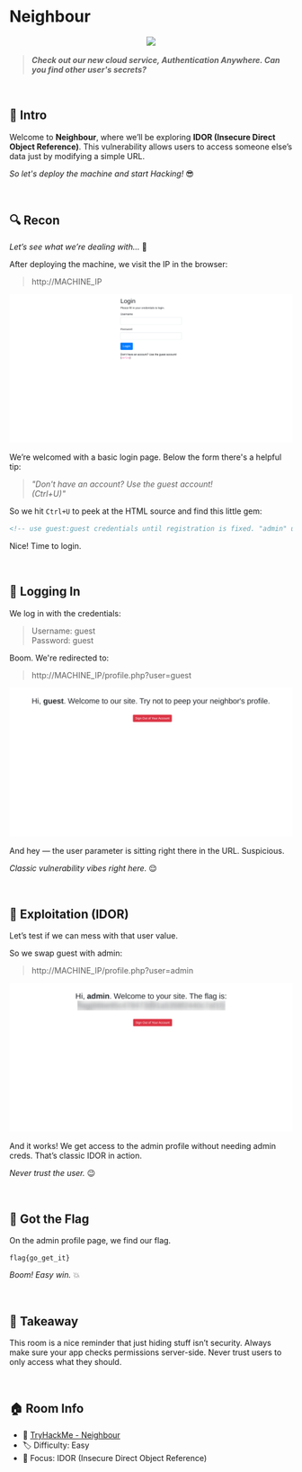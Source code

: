 # Neighbour

<p align="center">
  <img src="https://tryhackme-images.s3.amazonaws.com/room-icons/5e9c5d0148cf664325c8a075-1737130517336" width="200">
</p>

> ***Check out our new cloud service, Authentication Anywhere. Can you find other user's secrets?***

<br>

## 🧠 Intro
Welcome to **Neighbour**, where we’ll be exploring **IDOR (Insecure Direct Object Reference)**. This vulnerability allows users to access someone else’s data just by modifying a simple URL. 

*So let's deploy the machine and start Hacking!* 😎  

<br>

## 🔍 Recon
*Let’s see what we’re dealing with...* 🤔

After deploying the machine, we visit the IP in the browser:

> http://MACHINE_IP

![Neighbour_1](src/Neighbour_1.png)

We’re welcomed with a basic login page. Below the form there's a helpful tip:

> *"Don't have an account? Use the guest account!  
> (Ctrl+U)"*

So we hit `Ctrl+U` to peek at the HTML source and find this little gem:

```html
<!-- use guest:guest credentials until registration is fixed. "admin" user account is off limits!!!!! -->
```

Nice! Time to login.

<br>

## 🔑 Logging In
We log in with the credentials:

> Username: guest  
> Password: guest

Boom. We're redirected to:

> http://MACHINE_IP/profile.php?user=guest

![Neighbour_2](src/Neighbour_2.png)

And hey — the user parameter is sitting right there in the URL. Suspicious.

*Classic vulnerability vibes right here.* 😌

<br>

## 🧪 Exploitation (IDOR)
Let’s test if we can mess with that user value.

So we swap guest with admin:

> http://MACHINE_IP/profile.php?user=admin

![Neighbour_3](src/Neighbour_3.png)

And it works! We get access to the admin profile without needing admin creds. That’s classic IDOR in action.

*Never trust the user.* 😉

<br>

## 🏁 Got the Flag
On the admin profile page, we find our flag.

```
flag{go_get_it}
```

*Boom! Easy win.* 💥

<br>

## 🎯 Takeaway
This room is a nice reminder that just hiding stuff isn’t security. Always make sure your app checks permissions server-side. Never trust users to only access what they should.

<br>

## 🏠 Room Info
- 🧩 [TryHackMe - Neighbour](https://tryhackme.com/room/neighbour)
- 🏷️ Difficulty: Easy
- 🧠 Focus: IDOR (Insecure Direct Object Reference)
